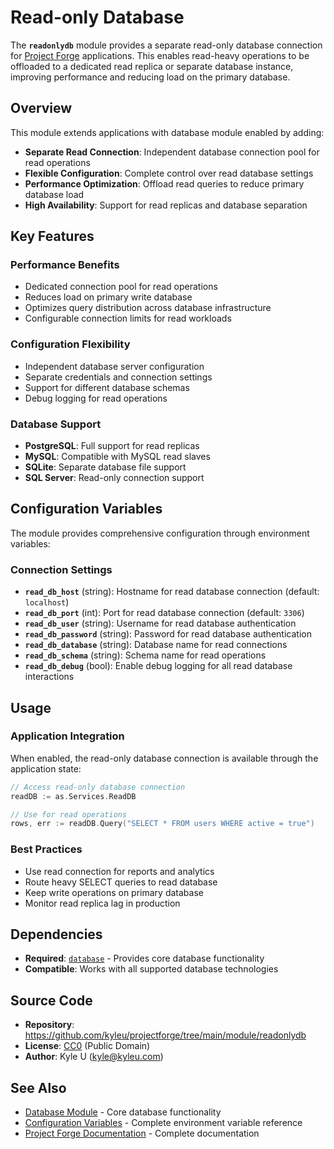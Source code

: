 # Read-only Database

The **`readonlydb`** module provides a separate read-only database connection for [Project Forge](https://projectforge.dev) applications. This enables read-heavy operations to be offloaded to a dedicated read replica or separate database instance, improving performance and reducing load on the primary database.

## Overview

This module extends applications with database module enabled by adding:

- **Separate Read Connection**: Independent database connection pool for read operations
- **Flexible Configuration**: Complete control over read database settings
- **Performance Optimization**: Offload read queries to reduce primary database load
- **High Availability**: Support for read replicas and database separation

## Key Features

### Performance Benefits
- Dedicated connection pool for read operations
- Reduces load on primary write database
- Optimizes query distribution across database infrastructure
- Configurable connection limits for read workloads

### Configuration Flexibility
- Independent database server configuration
- Separate credentials and connection settings
- Support for different database schemas
- Debug logging for read operations

### Database Support
- **PostgreSQL**: Full support for read replicas
- **MySQL**: Compatible with MySQL read slaves
- **SQLite**: Separate database file support
- **SQL Server**: Read-only connection support

## Configuration Variables

The module provides comprehensive configuration through environment variables:

### Connection Settings
- **`read_db_host`** (string): Hostname for read database connection (default: `localhost`)
- **`read_db_port`** (int): Port for read database connection (default: `3306`)
- **`read_db_user`** (string): Username for read database authentication
- **`read_db_password`** (string): Password for read database authentication
- **`read_db_database`** (string): Database name for read connections
- **`read_db_schema`** (string): Schema name for read operations
- **`read_db_debug`** (bool): Enable debug logging for all read database interactions

## Usage

### Application Integration

When enabled, the read-only database connection is available through the application state:

```go
// Access read-only database connection
readDB := as.Services.ReadDB

// Use for read operations
rows, err := readDB.Query("SELECT * FROM users WHERE active = true")
```

### Best Practices

- Use read connection for reports and analytics
- Route heavy SELECT queries to read database
- Keep write operations on primary database
- Monitor read replica lag in production

## Dependencies

- **Required**: [`database`](database.md) - Provides core database functionality
- **Compatible**: Works with all supported database technologies

## Source Code

- **Repository**: https://github.com/kyleu/projectforge/tree/main/module/readonlydb
- **License**: [CC0](https://creativecommons.org/publicdomain/zero/1.0) (Public Domain)
- **Author**: Kyle U (kyle@kyleu.com)

## See Also

- [Database Module](database.md) - Core database functionality
- [Configuration Variables](../running.md) - Complete environment variable reference
- [Project Forge Documentation](https://projectforge.dev) - Complete documentation
